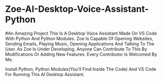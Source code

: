 # Zoe-AI-Desktop-Voice-Assistant-Python
#An Amazing Project
This Is A Desktop Voice Assistant Made On VS Code With Python And Python Modules. 
Zoe Is Capable Of Opening Websites, Sending Emails, Playing Music, Opening Applications And Talking To The User. 
As Zoe Is Under Developing, Anyone Can Contribute To This By Modifications Or Adding New Features. 
Every Contributor Is Welcomed By Me.

Install Python, Python Modules(You'll Find Inside The Code) And VS Code For Running This AI Desktop Assistant.
